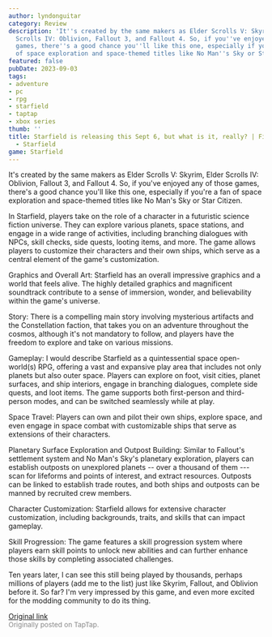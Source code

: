 ```yaml
---
author: lyndonguitar
category: Review
description: 'It''s created by the same makers as Elder Scrolls V: Skyrim,  Elder
  Scrolls IV: Oblivion, Fallout 3, and Fallout 4. So, if you''ve enjoyed any of those
  games, there''s a good chance you''ll like this one, especially if you''re a fan
  of space exploration and space-themed titles like No Man''s Sky or Star Citizen.'
featured: false
pubDate: 2023-09-03
tags:
- adventure
- pc
- rpg
- starfield
- taptap
- xbox series
thumb: ''
title: Starfield is releasing this Sept 6, but what is it, really? | First Impressions
  - Starfield
game: Starfield
---
```

It's created by the same makers as Elder Scrolls V: Skyrim,  Elder Scrolls IV: Oblivion, Fallout 3, and Fallout 4. So, if you've enjoyed any of those games, there's a good chance you'll like this one, especially if you're a fan of space exploration and space-themed titles like No Man's Sky or Star Citizen.

In Starfield, players take on the role of a character in a futuristic science fiction universe. They can explore various planets, space stations, and engage in a wide range of activities, including branching dialogues with NPCs, skill checks, side quests, looting items, and more. The game allows players to customize their characters and their own ships, which serve as a central element of the game's customization.

Graphics and Overall Art:
Starfield has an overall impressive graphics and a world that feels alive. The highly detailed graphics and magnificent soundtrack contribute to a sense of immersion, wonder, and believability within the game's universe.

Story:
There is a compelling main story involving mysterious artifacts and the Constellation faction, that takes you on an adventure throughout the cosmos, although it's not mandatory to follow, and players have the freedom to explore and take on various missions.

Gameplay:
I would describe Starfield as a quintessential space open-world(s) RPG, offering a vast and expansive play area that includes not only planets but also outer space. Players can explore on foot, visit cities, planet surfaces, and ship interiors, engage in branching dialogues, complete side quests, and loot items. The game supports both first-person and third-person modes, and can be switched seamlessly while at play.

Space Travel: Players can own and pilot their own ships, explore space, and even engage in space combat with customizable ships that serve as extensions of their characters.

Planetary Surface Exploration and Outpost Building: Similar to Fallout's settlement system and No Man's Sky's planetary exploration, players can establish outposts on unexplored planets -- over a thousand of them --- scan for lifeforms and points of interest, and extract resources. Outposts can be linked to establish trade routes, and both ships and outposts can be manned by recruited crew members.

Character Customization: Starfield allows for extensive character customization, including backgrounds, traits, and skills that can impact gameplay.

Skill Progression: The game features a skill progression system where players earn skill points to unlock new abilities and can further enhance those skills by completing associated challenges.

Ten years later, I can see this still being played by thousands, perhaps millions of players (add me to the list) just like Skyrim, Fallout, and Oblivion before it. So far? I'm very impressed by this game, and even more excited for the modding community to do its thing.

[Original link](https://www.taptap.io/post/6234801)<br><span style="font-size: 0.95em; color: #888;">Originally posted on TapTap.</span>